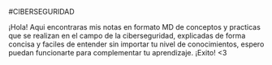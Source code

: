 #CIBERSEGURIDAD 

¡Hola! Aqui encontraras mis notas en formato MD de conceptos y practicas que se realizan en el campo de la ciberseguridad, explicadas de forma concisa y faciles de entender sin importar tu nivel de conocimientos, espero puedan funcionarte para complementar tu aprendizaje. ¡Exito! <3
